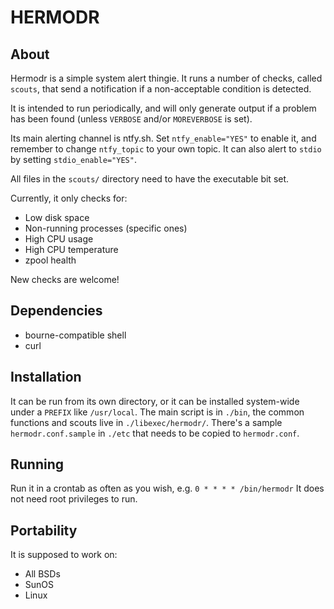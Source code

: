 # HERMODR

## About
Hermodr is a simple system alert thingie. It runs a number of checks, called
`scouts`, that send a notification if a non-acceptable condition is detected.

It is intended to run periodically, and will only generate output if a problem
has been found (unless `VERBOSE` and/or `MOREVERBOSE` is set).

Its main alerting channel is ntfy.sh. Set `ntfy_enable="YES"` to enable it,
and remember to change `ntfy_topic` to your own topic. It can also alert to
`stdio` by setting `stdio_enable="YES"`.

All files in the `scouts/` directory need to have the executable bit set.

Currently, it only checks for:
- Low disk space
- Non-running processes (specific ones)
- High CPU usage
- High CPU temperature
- zpool health

New checks are welcome!

## Dependencies
- bourne-compatible shell
- curl

## Installation
It can be run from its own directory, or it can be installed system-wide
under a `PREFIX` like `/usr/local`.
The main script is in `./bin`, the common functions and scouts live in
`./libexec/hermodr/`.
There's a sample `hermodr.conf.sample` in `./etc` that needs to be copied
to `hermodr.conf`.

## Running
Run it in a crontab as often as you wish, e.g.
`0 * * * * /bin/hermodr`
It does not need root privileges to run.

## Portability
It is supposed to work on:
- All BSDs
- SunOS
- Linux

